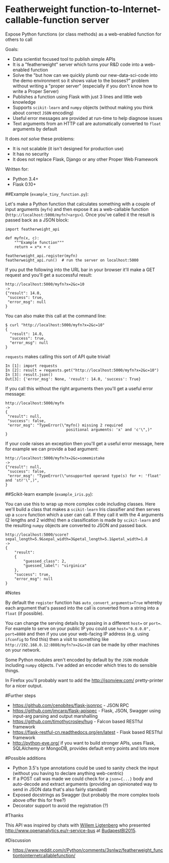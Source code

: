 # Featherweight function-to-Internet-callable-function server
Expose Python functions (or class methods) as a web-enabled function for others to call

Goals:
* Data scientist focused tool to publish simple APIs
* It is a "featherweight" server which turns your R&D code into a web-enabled function
* Solve the "but how can we quickly plumb our new-data-sci-code into the demo environment so it shows value to the bosses?" problem without writing a "proper server" (especially if you don't know how to write a Proper Server)
* Publishes a function using Flask with just 3 lines and little web knowledge
* Supports `scikit-learn` and `numpy` objects (without making you think about correct `JSON` encoding) 
* Useful error messages are provided at run-time to help diagnose issues
* Text arguments from an HTTP call are automatically converted to `float` arguments by default

It does *not solve* these problems:
* It is not scalable (it isn't designed for production use)
* It has no security
* It does not replace Flask, Django or any other Proper Web Framework

Written for:
* Python 3.4+ 
* Flask 0.10+

##Example (`example_tiny_function.py`):

Let's make a Python function that calculates something with a couple of input arguments (`myfn`) and then expose it as a web-callable function (`http://localhost:5000/myfn?<args>`). Once you've called it the result is passed back as a JSON block:

```
import featherweight_api

def myfn(x, c):
    """Example function"""
    return = x*x + c

featherweight_api.register(myfn) 
featherweight_api.run()  # run the server on localhost:5000
```

If you put the following into the URL bar in your browser it'll make a GET request and you'll get a successful result:

```
http://localhost:5000/myfn?x=2&c=10
->
{"result": 14.0,
 "success": true, 
 "error_msg": null
}
```

You can also make this call at the command line:
```
$ curl "http://localhost:5000/myfn?x=2&c=10"
{
  "result": 14.0,
  "success": true,
  "error_msg": null
}
```

`requests` makes calling this sort of API quite trivial!
```
In [1]: import requests
In [2]: result = requests.get("http://localhost:5000/myfn?x=2&c=10")
In [3]: result.json()
Out[3]: {'error_msg': None, 'result': 14.0, 'success': True}
```

If you call this without the right arguments then you'll get a useful error message:

```
http://localhost:5000/myfn
->
{
 "result": null,
 "success": false,
 "error_msg": "TypeError(\"myfn() missing 2 required 
                           positional arguments: 'x' and 'c'\",)"
}
```

If your code raises an exception then you'll get a useful error message, here for example we can provide a bad argument:
```
http://localhost:5000/myfn?x=2&c=somemistake
->
{"result": null, 
 "success": false,
 "error_msg": "TypeError(\"unsupported operand type(s) for +: 'float' and 'str'\",)", 
}
```


##Scikit-learn example (`example_iris.py`):

You can use this to wrap up more complex code including classes. Here we'll build a class that makes a `scikit-learn` Iris classifier and then serves up a `score` function which a user can call. If they call it with the 4 arguments (2 lengths and 2 widths) then a classification is made by `scikit-learn` and the resulting `numpy` objects are converted to JSON and passed back.

```
http://localhost:5000/score?sepal_length=5.9&sepal_width=3&petal_length=5.1&petal_width=1.8
->
{
    "result": 
    {
        "guessed_class": 2,
        "guessed_label": "virginica"
    },
    "success": true,
    "error_msg": null
}
```

#Notes

By default the `register` function has `auto_convert_arguments=True` whereby each argument that's passed into the call is converted from a string into a `float` (if possible).

You can change the serving details by passing in a different `host=` or `port=`. For example to serve on your public IP you could use `host="0.0.0.0", port=8080` and then if you use your web-facing IP address (e.g. using `ifconfig` to find this) then a visit to something like `http://192.168.0.12:8080/myfn?x=2&c=10` can be made by other machines on your network.

Some Python modules aren't encoded by default by the `JSON` module including `numpy` objects. I've added an encoder which tries to do sensible things.

In Firefox you'll probably want to add the http://jsonview.com/ pretty-printer for a nicer output.

#Further steps

* https://github.com/cenobites/flask-jsonrpc - JSON RPC
* https://github.com/jmcarp/flask-apispec - Flask, JSON, Swagger using input-arg parsing and output marshalling
* https://github.com/timothycrosley/hug - Falcon based RESTful framework
* https://flask-restful-cn.readthedocs.org/en/latest - Flask based RESTful framework
* http://python-eve.org/ if you want to build stronger APIs, uses Flask, SQLAlchemy or MongoDB, provides default entry points and lots more

#Possible additions

* Python 3.5's type annotations could be used to sanity check the input (without you having to declare anything web-centric)
* If a POST call was made we could check for a `json={...}` body and auto-decode and extract arguments (providing an opinionated way to send in JSON data that's also fairly standard)
* Exposed docstrings as Swagger (but probably the more complex tools above offer this for free?)
* Decorator support to avoid the registration (?)

#Thanks

This API was inspired by chats with [Willem Ligtenberg](https://twitter.com/wligtenberg) who presented http://www.openanalytics.eu/r-service-bus at [BudapestBI2015](https://budapestbi2015.sched.org/event/5b80622ad628092c9c7c72ab964a9ba2#.Vjx-x5cU5yQ).

#Discussion

* https://www.reddit.com/r/Python/comments/3snlwz/featherweight_functiontointernetcallablefunction/
